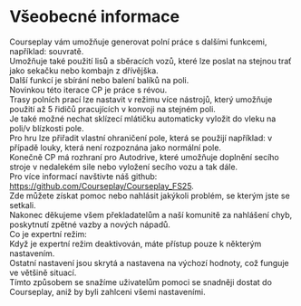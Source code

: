 # Všeobecné informace
  
Courseplay vám umožňuje generovat polní práce s dalšími funkcemi, například: souvratě.  
Umožňuje také použití lisů a sběracích vozů, které lze poslat na stejnou trať jako sekačku nebo kombajn z dřívějška.  
Další funkcí je sbírání nebo balení balíků na poli.  
Novinkou této iterace CP je práce s révou.  
Trasy polních prací lze nastavit v režimu více nástrojů, který umožňuje použití až 5 řidičů pracujících v konvoji na stejném poli.  
Je také možné nechat sklízecí mlátičku automaticky vyložit do vleku na poli/v blízkosti pole.  
Pro hru lze přiřadit vlastní ohraničení pole, která se použijí například: v případě louky, která není rozpoznána jako normální pole.  
Konečně CP má rozhraní pro Autodrive, které umožňuje doplnění secího stroje v nedalekém sile nebo vyložení secího vozu a tak dále.  
Pro více informací navštivte náš github: https://github.com/Courseplay/Courseplay_FS25.  
Zde můžete získat pomoc nebo nahlásit jakýkoli problém, se kterým jste se setkali.  
Nakonec děkujeme všem překladatelům a naší komunitě za nahlášení chyb, poskytnutí zpětné vazby a nových nápadů.  
Co je expertní režim:  
Když je expertní režim deaktivován, máte přístup pouze k některým nastavením.  
Ostatní nastavení jsou skrytá a nastavena na výchozí hodnoty, což funguje ve většině situací.  
Tímto způsobem se snažíme uživatelům pomoci se snadněji dostat do Courseplay, aniž by byli zahlceni všemi nastaveními.  
